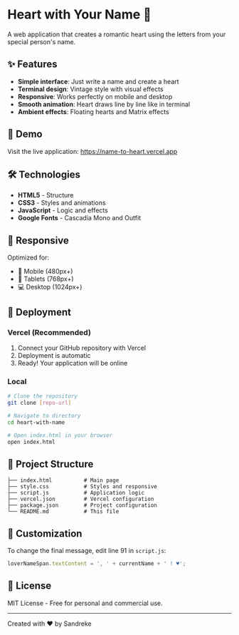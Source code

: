 # Heart with Your Name 💝

A web application that creates a romantic heart using the letters from your special person's name.

## ✨ Features

- **Simple interface**: Just write a name and create a heart
- **Terminal design**: Vintage style with visual effects
- **Responsive**: Works perfectly on mobile and desktop
- **Smooth animation**: Heart draws line by line like in terminal
- **Ambient effects**: Floating hearts and Matrix effects

## 🚀 Demo

Visit the live application: https://name-to-heart.vercel.app

## 🛠️ Technologies

- **HTML5** - Structure
- **CSS3** - Styles and animations
- **JavaScript** - Logic and effects
- **Google Fonts** - Cascadia Mono and Outfit

## 📱 Responsive

Optimized for:
- 📱 Mobile (480px+)
- 📱 Tablets (768px+)
- 💻 Desktop (1024px+)

## 🚀 Deployment

### Vercel (Recommended)

1. Connect your GitHub repository with Vercel
2. Deployment is automatic
3. Ready! Your application will be online

### Local

```bash
# Clone the repository
git clone [repo-url]

# Navigate to directory
cd heart-with-name

# Open index.html in your browser
open index.html
```

## 📄 Project Structure

```
├── index.html          # Main page
├── style.css           # Styles and responsive
├── script.js           # Application logic
├── vercel.json         # Vercel configuration
├── package.json        # Project configuration
└── README.md           # This file
```

## 🎨 Customization

To change the final message, edit line 91 in `script.js`:

```javascript
loverNameSpan.textContent = ', ' + currentName + ' ! ♥';
```

## 📝 License

MIT License - Free for personal and commercial use.

---

Created with ❤️ by Sandreke
